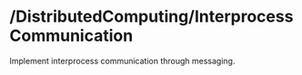 # /DistributedComputing/InterprocessCommunication
Implement interprocess communication through messaging.
